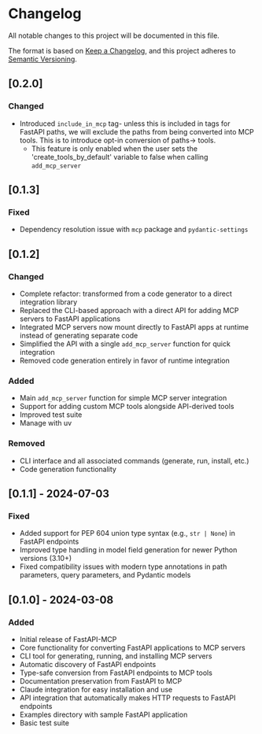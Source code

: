 # Changelog

All notable changes to this project will be documented in this file.

The format is based on [Keep a Changelog](https://keepachangelog.com/en/1.0.0/),
and this project adheres to [Semantic Versioning](https://semver.org/spec/v2.0.0.html).

## [0.2.0]

### Changed

- Introduced `include_in_mcp` tag- unless this is included in tags for FastAPI paths,
  we will exclude the paths from being converted into MCP tools. This is to introduce
  opt-in conversion of paths-> tools.
  - This feature is only enabled when the user sets the 'create_tools_by_default'
    variable to false when calling `add_mcp_server`

## [0.1.3]

### Fixed

- Dependency resolution issue with `mcp` package and `pydantic-settings`

## [0.1.2]

### Changed

- Complete refactor: transformed from a code generator to a direct integration library
- Replaced the CLI-based approach with a direct API for adding MCP servers to FastAPI applications
- Integrated MCP servers now mount directly to FastAPI apps at runtime instead of generating separate code
- Simplified the API with a single `add_mcp_server` function for quick integration
- Removed code generation entirely in favor of runtime integration

### Added

- Main `add_mcp_server` function for simple MCP server integration
- Support for adding custom MCP tools alongside API-derived tools
- Improved test suite
- Manage with uv

### Removed

- CLI interface and all associated commands (generate, run, install, etc.)
- Code generation functionality

## [0.1.1] - 2024-07-03

### Fixed

- Added support for PEP 604 union type syntax (e.g., `str | None`) in FastAPI endpoints
- Improved type handling in model field generation for newer Python versions (3.10+)
- Fixed compatibility issues with modern type annotations in path parameters, query parameters, and Pydantic models

## [0.1.0] - 2024-03-08

### Added

- Initial release of FastAPI-MCP
- Core functionality for converting FastAPI applications to MCP servers
- CLI tool for generating, running, and installing MCP servers
- Automatic discovery of FastAPI endpoints
- Type-safe conversion from FastAPI endpoints to MCP tools
- Documentation preservation from FastAPI to MCP
- Claude integration for easy installation and use
- API integration that automatically makes HTTP requests to FastAPI endpoints
- Examples directory with sample FastAPI application
- Basic test suite
